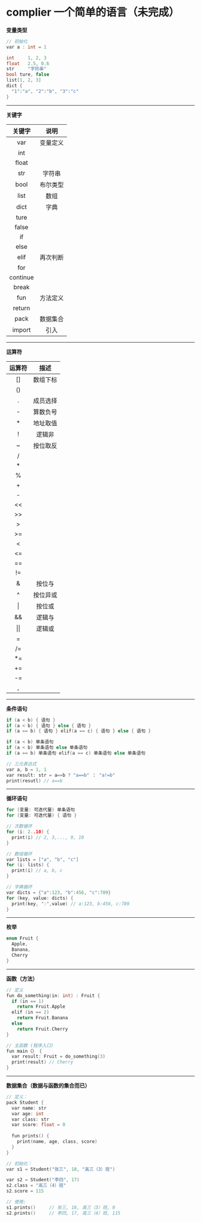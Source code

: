 # complier 一个简单的语言（未完成）

**变量类型**

```c
// 初始化 
var a : int = 1

int     1, 2, 3
float   2.5, 0.6
str     "字符串"
bool ture, false
list[1, 2, 3]
dict {
  "1":"a", "2":"b", "3":"c"
}
```

---
**关键字**

|   关键字    |  说明  |
|:--------:|:----:|
|   var    | 变量定义 |
|   int    |      |
|  float   |      |
|   str    | 字符串  |
|   bool   | 布尔类型 |
|   list   |  数组  |
|   dict   |  字典  |
|   ture   |      |
|  false   |      |
|    if    |      |
|   else   |      |
|   elif   | 再次判断 |
|   for    |      |
| continue |      |
|  break   |      |
|   fun    | 方法定义 |
|  return  |      |
|   pack   | 数据集合 |
|  import  |  引入  |

---
**运算符**

|     运算符      |  描述  |
|:------------:|:----:|
|      []      | 数组下标 |
|      ()      |      |
|      .       | 成员选择 |
|      -       | 算数负号 |
|      *       | 地址取值 |
|      !       | 逻辑非  |
|      ~       | 按位取反 |
|      /       |      |
|      *       |      |
|      %       |      |
|      +       |      |
|      -       |      |
|      <<      |      |
|     \>>      |      |
|      \>      |      |
|     \>=      |      |
|      <       |      |
|      <=      |      |
|      ==      |      |
|      !=      |      |
|      &       | 按位与  |
|      ^       | 按位异或 |
|    &#124;    | 按位或  |
|      &&      | 逻辑与  |
| &#124;&#124; | 逻辑或  |
|      =       |      |
|      /=      |      |
|      *=      |      |
|      +=      |      |
|      -=      |      |
|      ,       |      |

---
**条件语句**

```c
if (a < b) { 语句 }
if (a < b) { 语句 } else { 语句 }
if (a == b) { 语句 } elif(a == c) { 语句 } else { 语句 }

if (a < b) 单条语句
if (a < b) 单条语句 else 单条语句
if (a == b) 单条语句 elif(a == c) 单条语句 else 单条语句

// 三元表达式
var a, b = 1, 1
var result: str = a==b ? "a==b" ： "a!=b"
print(resutl) // a==b
```

---
**循环语句**

```c
for (变量: 可迭代量) 单条语句
for (变量: 可迭代量) { 语句 }

// 次数循环
for (i: 2..10) { 
  print(i) // 2, 3,..., 9, 10
}

// 数组循环
var lists = ["a", "b", "c"]
for (i: lists) { 
  print(i) // a, b, c
}

// 字典循环
var dicts = {"a":123, "b":456, "c":789}
for (key, value: dicts) { 
  print(key, ":",value) // a:123, b:456, c:789
}
```

---
**枚举**

```c
enum Fruit {
  Apple,
  Banana,
  Cherry
}
```

---
**函数（方法）**

```c
// 定义
fun do_something(in: int) : Fruit {
  if (in == 1)
    return Fruit.Apple
  elif (in == 2)
    return Fruit.Banana
  else
    return Fruit.Cherry
}

// 主函数 (程序入口)
fun main（） {
  var result: Fruit = do_something(3)
  print(result) // Cherry
}
```

---
**数据集合（数据与函数的集合而已）**

```c
// 定义：
pack Student {
  var name: str
  var age: int
  var class: str
  var score: float = 0
  
  fun prints() {
    print(name, age, class, score)
  }
}

// 初始化：
var s1 = Student("张三", 18, "高三（3）班")

var s2 = Student("李四", 17)
s2.class = "高三（4）班"
s2.score = 115

// 使用:
s1.prints()     // 张三, 18, 高三（3）班, 0
s2.prints()     // 李四, 17, 高三（4）班, 115
```
 
